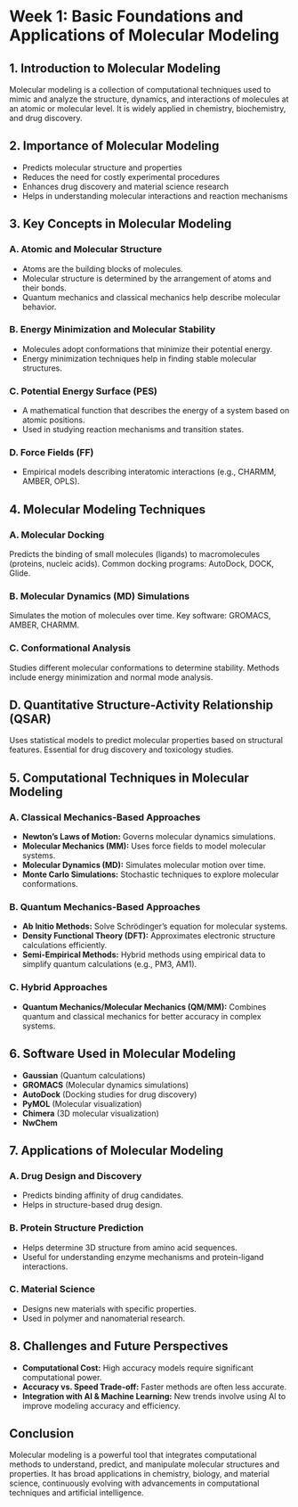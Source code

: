# Week 1: Basic Foundations and Applications of Molecular Modeling

## 1. Introduction to Molecular Modeling
Molecular modeling is a collection of computational techniques used to mimic and analyze the structure, dynamics, and interactions of molecules at an atomic or molecular level. It is widely applied in chemistry, biochemistry, and drug discovery.

## 2. Importance of Molecular Modeling
- Predicts molecular structure and properties
- Reduces the need for costly experimental procedures
- Enhances drug discovery and material science research
- Helps in understanding molecular interactions and reaction mechanisms

## 3. Key Concepts in Molecular Modeling
### A. Atomic and Molecular Structure
- Atoms are the building blocks of molecules.
- Molecular structure is determined by the arrangement of atoms and their bonds.
- Quantum mechanics and classical mechanics help describe molecular behavior.

### B. Energy Minimization and Molecular Stability
- Molecules adopt conformations that minimize their potential energy.
- Energy minimization techniques help in finding stable molecular structures.

### C. Potential Energy Surface (PES)
- A mathematical function that describes the energy of a system based on atomic positions.
- Used in studying reaction mechanisms and transition states.

### D. Force Fields (FF)
  - Empirical models describing interatomic interactions (e.g., CHARMM, AMBER, OPLS).

## 4. Molecular Modeling Techniques

 ### A. Molecular Docking
   Predicts the binding of small molecules (ligands) to macromolecules (proteins, nucleic acids).
   Common docking programs: AutoDock, DOCK, Glide.
### B. Molecular Dynamics (MD) Simulations
  Simulates the motion of molecules over time.
  Key software: GROMACS, AMBER, CHARMM.
### C. Conformational Analysis
  Studies different molecular conformations to determine stability.
  Methods include energy minimization and normal mode analysis.
## D. Quantitative Structure-Activity Relationship (QSAR)
  Uses statistical models to predict molecular properties based on structural features.
  Essential for drug discovery and toxicology studies.

## 5. Computational Techniques in Molecular Modeling
### A. Classical Mechanics-Based Approaches
- **Newton’s Laws of Motion:** Governs molecular dynamics simulations.
- **Molecular Mechanics (MM):** Uses force fields to model molecular systems.
- **Molecular Dynamics (MD):** Simulates molecular motion over time.
- **Monte Carlo Simulations:** Stochastic techniques to explore molecular conformations.

### B. Quantum Mechanics-Based Approaches
- **Ab Initio Methods:** Solve Schrödinger’s equation for molecular systems.
- **Density Functional Theory (DFT):** Approximates electronic structure calculations efficiently.
- **Semi-Empirical Methods:** Hybrid methods using empirical data to simplify quantum calculations (e.g., PM3, AM1).

### C. Hybrid Approaches
- **Quantum Mechanics/Molecular Mechanics (QM/MM):** Combines quantum and classical mechanics for better accuracy in complex systems.



## 6. Software Used in Molecular Modeling
- **Gaussian** (Quantum calculations)
- **GROMACS** (Molecular dynamics simulations)
- **AutoDock** (Docking studies for drug discovery)
- **PyMOL** (Molecular visualization)
- **Chimera** (3D molecular visualization)
- **NwChem**

## 7. Applications of Molecular Modeling
### A. Drug Design and Discovery
- Predicts binding affinity of drug candidates.
- Helps in structure-based drug design.

### B. Protein Structure Prediction
- Helps determine 3D structure from amino acid sequences.
- Useful for understanding enzyme mechanisms and protein-ligand interactions.

### C. Material Science
- Designs new materials with specific properties.
- Used in polymer and nanomaterial research.

## 8. Challenges and Future Perspectives
- **Computational Cost:** High accuracy models require significant computational power.
- **Accuracy vs. Speed Trade-off:** Faster methods are often less accurate.
- **Integration with AI & Machine Learning:** New trends involve using AI to improve modeling accuracy and efficiency.

## Conclusion
Molecular modeling is a powerful tool that integrates computational methods to understand, predict, and manipulate molecular structures and properties. It has broad applications in chemistry, biology, and material science, continuously evolving with advancements in computational techniques and artificial intelligence.


